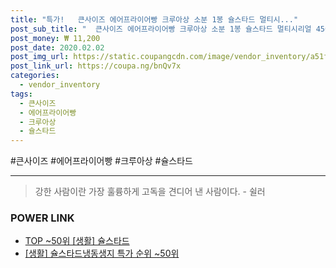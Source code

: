```yaml
--- 
title: "특가!   큰사이즈 에어프라이어빵 크루아상 소분 1봉 슐스타드 멀티시..." 
post_sub_title: "  큰사이즈 에어프라이어빵 크루아상 소분 1봉 슐스타드 멀티시리얼 450g 6개" 
post_money: ₩ 11,200 
post_date: 2020.02.02 
post_img_url: https://static.coupangcdn.com/image/vendor_inventory/a51f/72629a54facdeb5e1a7959005296d1c1eacf3f81cf10bc9e08dc6dad3fa1.jpg 
post_link_url: https://coupa.ng/bnQv7x 
categories: 
  - vendor_inventory 
tags: 
  - 큰사이즈 
  - 에어프라이어빵 
  - 크루아상 
  - 슐스타드 
--- 
```

  #큰사이즈 #에어프라이어빵 #크루아상 #슐스타드 
<hr> 

> 강한 사람이란 가장 훌륭하게 고독을 견디어 낸 사람이다. - 쉴러 


### POWER LINK

* <a href="https://blog.naver.com/an0733/221793095840" target="_blank"> TOP ~50위 [생활] 슐스타드</a>
* <a href="https://blog.naver.com/sakai111/221793018549" target="_blank"> [생활] 슐스타드냉동생지 특가 순위 ~50위</a>
